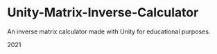 # Unity-Matrix-Inverse-Calculator

An inverse matrix calculator made with Unity for educational purposes.

2021

